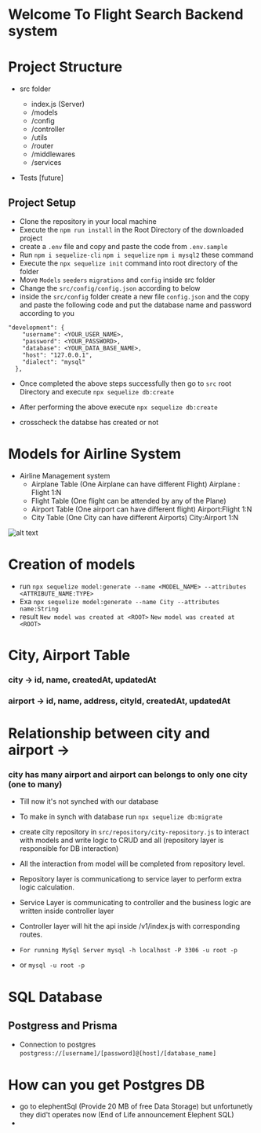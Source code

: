 # Welcome To Flight Search Backend system

# Project Structure
- src folder
  - index.js (Server)
  - /models
  - /config
  - /controller
  - /utils
  - /router
  - /middlewares
  - /services

- Tests [future]



## Project Setup

- Clone the repository in your local machine
- Execute the `npm run install` in the Root Directory of the downloaded project
- create a `.env` file and copy and paste the code from `.env.sample` 
- Run `npm i sequelize-cli` `npm i sequelize` `npm i mysql2` these command
- Execute the `npx sequelize init` command into root directory of the folder
- Move `Models` `seeders` `migrations` and `config` inside src folder
- Change the `src/config/config.json` according to below
- inside the `src/config` folder create a new file `config.json` and the copy and paste the following code and put the database name and password according to you

```
"development": {
    "username": <YOUR_USER_NAME>,
    "password": <YOUR_PASSWORD>,
    "database": <YOUR_DATA_BASE_NAME>,
    "host": "127.0.0.1",
    "dialect": "mysql"
  },
```

- Once completed the above steps successfully then go to `src` root Directory and execute `npx sequelize db:create`

- After performing the above execute `npx sequelize db:create`
- crosscheck the databse has created or not


# Models for Airline System
- Airline Management system
  - Airplane Table (One Airplane can have different Flight) Airplane : Flight 1:N
  - Flight Table   (One flight can be attended by any of the Plane)  
  - Airport Table (One airport can have different flight) Airport:Flight 1:N
  - City Table  (One City can have different Airports) City:Airport 1:N

![alt text](image.png)


# Creation of models
 - run `npx sequelize model:generate --name <MODEL_NAME> --attributes <ATTRIBUTE_NAME:TYPE>`
 - Exa `npx sequelize model:generate --name City --attributes name:String`
 - result `New model was created at <ROOT>` 
          `New model was created at <ROOT>`

# City, Airport Table

### city -> id, name, createdAt, updatedAt
### airport -> id, name, address, cityId, createdAt, updatedAt

# Relationship between city and airport -> 
### city has many airport and airport can belongs to only one city (one to many)

 - Till now it's not synched with our database 
 - To make in synch with database run `npx sequelize db:migrate`
 - create city repository in `src/repository/city-repository.js` to interact with models and write logic to CRUD and all (repository layer is responsible for DB interaction)

- All the interaction from model will be completed from repository level.

- Repository layer is communicationg to service layer to perform extra logic calculation. 

- Service Layer is communicating to controller and the business logic are written inside controller layer

- Controller layer will hit the api inside /v1/index.js with corresponding routes.








- `For running MySql Server mysql -h localhost -P 3306 -u root -p`
- or `mysql -u root -p`

















# SQL Database

## Postgress and Prisma

- Connection to postgres
```postgress://[username]/[password]@[host]/[database_name]```

# How can you get Postgres DB

- go to elephentSql (Provide 20 MB of free Data Storage) but unfortunetly they did't operates now (End of Life announcement Elephent SQL)
- 

